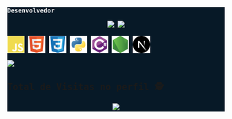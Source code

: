 <div style="font-family: monospace;background-color:#071927;">
  <b style="color:white">Desenvolvedor</b>
  </br> 
  <div align="center">
    </br>
    <a href="https://github.com/ViniciiuuSS">
    <img height="180em" src="https://github-readme-stats.vercel.app/api?username=ViniciiuuSS&show_icons=false&theme=highcontrast&include_all_commits=true&count_private=true&bg_color=00000000"/>
    <img height="180em" src="https://github-readme-stats.vercel.app/api/top-langs/?username=ViniciiuuSS&layout=compact&langs_count=7&theme=highcontrast&bg_color=00000000"/>
  </div>
    <div style="display: inline_block"><br>
    <img align="center" alt="Vini-Js" height="40" width="40" src="https://raw.githubusercontent.com/devicons/devicon/master/icons/javascript/javascript-plain.svg">
    <img align="center" alt="Vini-HTML" height="40" width="40" src="https://raw.githubusercontent.com/devicons/devicon/master/icons/html5/html5-original.svg">
    <img align="center" alt="Vini-CSS" height="40" width="40" src="https://raw.githubusercontent.com/devicons/devicon/master/icons/css3/css3-original.svg">
    <img align="center" alt="Vini-Python" height="40" width="40" src="https://raw.githubusercontent.com/devicons/devicon/master/icons/python/python-original.svg">
    <img align="center" alt="Vini-Csharp" height="40" width="40" src="https://raw.githubusercontent.com/devicons/devicon/master/icons/csharp/csharp-original.svg">
    <img align="center" alt="Vini-NodeJs" height="40" width="40" src="https://raw.githubusercontent.com/devicons/devicon/master/icons/nodejs/nodejs-original.svg">
      <img align="center" alt="Vini-NextJs" height="40" width="40" src="https://raw.githubusercontent.com/devicons/devicon/master/icons/nextjs/nextjs-original.svg">
  </div>
    </br>
    <div> 
    <a href="https://www.youtube.com/channel/UC9H43BBm7rEi2wtGAwKieIA" target="_blank"><img src="https://img.shields.io/badge/YouTube-FF0000?style=for-the-badge&logo=youtube&logoColor=white" target="_blank"></a>
    


  </div>

  <p align="center"> 

   ## Total de Visitas no perfil :detective: <br>
   <p align="center"> 
     <img alingn="center" src="https://profile-counter.glitch.me/ViniciiuuSS/count.svg" />
   </p>

  </p>
</div>
